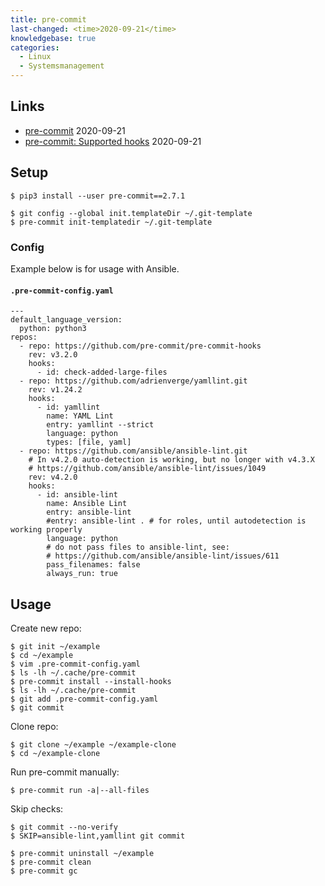 ```yaml
---
title: pre-commit
last-changed: <time>2020-09-21</time>
knowledgebase: true
categories:
  - Linux
  - Systemsmanagement
---
```

## Links

* [pre-commit](https://pre-commit.com) <time>2020-09-21</time>
* [pre-commit: Supported hooks](https://pre-commit.com/hooks.html) <time>2020-09-21</time>

## Setup

```console
$ pip3 install --user pre-commit==2.7.1
```

```console
$ git config --global init.templateDir ~/.git-template
$ pre-commit init-templatedir ~/.git-template
```

### Config

Example below is for usage with Ansible.

#### `.pre-commit-config.yaml`

```text
---
default_language_version:
  python: python3
repos:
  - repo: https://github.com/pre-commit/pre-commit-hooks
    rev: v3.2.0
    hooks:
      - id: check-added-large-files
  - repo: https://github.com/adrienverge/yamllint.git
    rev: v1.24.2
    hooks:
      - id: yamllint
        name: YAML Lint
        entry: yamllint --strict
        language: python
        types: [file, yaml]
  - repo: https://github.com/ansible/ansible-lint.git
    # In v4.2.0 auto-detection is working, but no longer with v4.3.X
    # https://github.com/ansible/ansible-lint/issues/1049
    rev: v4.2.0
    hooks:
      - id: ansible-lint
        name: Ansible Lint
        entry: ansible-lint
        #entry: ansible-lint . # for roles, until autodetection is working properly
        language: python
        # do not pass files to ansible-lint, see:
        # https://github.com/ansible/ansible-lint/issues/611
        pass_filenames: false
        always_run: true
```

## Usage

Create new repo:

```console
$ git init ~/example
$ cd ~/example
$ vim .pre-commit-config.yaml
$ ls -lh ~/.cache/pre-commit
$ pre-commit install --install-hooks
$ ls -lh ~/.cache/pre-commit
$ git add .pre-commit-config.yaml
$ git commit
```

Clone repo:

```console
$ git clone ~/example ~/example-clone
$ cd ~/example-clone
```

Run pre-commit manually:

```console
$ pre-commit run -a|--all-files
```

Skip checks:

```console
$ git commit --no-verify
$ SKIP=ansible-lint,yamllint git commit
```

```console
$ pre-commit uninstall ~/example
$ pre-commit clean
$ pre-commit gc
```
